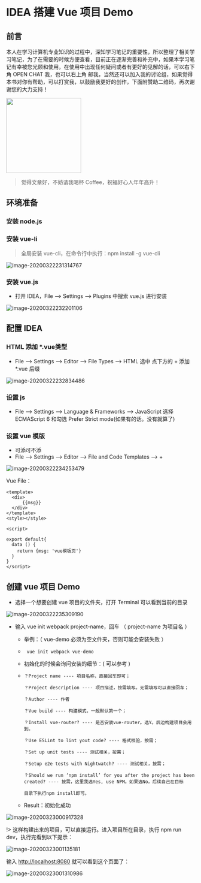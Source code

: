 # IDEA 搭建 Vue 项目 Demo

## 前言

本人在学习计算机专业知识的过程中，深知学习笔记的重要性，所以整理了相关学习笔记，为了在需要的时候方便查看，目前正在逐渐完善和补充中，如果本学习笔记有幸被您光顾和使用，在使用中出现任何疑问或者有更好的见解的话，可以右下角 OPEN CHAT 我，也可以右上角 邮我，当然还可以加入我的讨论组，如果觉得本书对你有帮助，可以打赏我，以鼓励我更好的创作，下面附赞助二维码，再次谢谢您的大力支持！

<div ><img src="https://wugenqiang.gitee.io/cs-notes/images/pay/wechat-pay.png" width="200" height="200" /></div>

> 觉得文章好，不妨请我喝杯 Coffee，祝福好心人年年高升！

## 环境准备

### 安装 node.js



### 安装 vue-li

> 全局安装 vue-cli，在命令行中执行：npm install -g vue-cli

![image-20200322231314767](../images/image-20200322231314767.png)

### 安装 vue.js

* 打开 IDEA，File --> Settings --> Plugins 中搜索 vue.js 进行安装

![image-20200322232201106](../images/image-20200322232201106.png)

## 配置 IDEA

### HTML 添加 *.vue类型

* File --> Settings --> Editor --> File Types --> HTML 选中  点下方的 + 添加 *.vue 后缀

![image-20200322232834486](../images/image-20200322232834486.png)

### 设置 js

* File --> Settings --> Language & Frameworks --> JavaScript 选择 ECMAScript 6  和勾选 Prefer Strict mode(如果有的话。没有就算了)

### 设置 vue 模版

* 可添可不添
* File --> Settings --> Editor --> File and Code Templates --> +

![image-20200322234253479](../images/image-20200322234253479.png)

Vue File：

```vue
<template>
  <div>
      {{msg}}
  </div>
</template>
<style></style>

<script>

export default{
  data () {
    return {msg: 'vue模板页'}
  }
}
</script>
```

## 创建 vue 项目 Demo

* 选择一个想要创建 vue 项目的文件夹，打开 Terminal 可以看到当前的目录

![image-20200322235309190](../images/image-20200322235309190.png)

* 输入 vue init webpack project-name，回车 （ project-name 为项目名 ）

  * 举例：（ vue-demo 必须为空文件夹，否则可能会安装失败 ）

  * ```vue
     vue init webpack vue-demo
    ```

  * 初始化的时候会询问安装的细节：( 可以参考 )

  * ```vue
    ？Project name ---- 项目名称，直接回车即可；
    
    ？Project description ---- 项目描述，按需填写。无需填写可以直接回车；
    
    ？Author ---- 作者
    
    ？Vue build ---- 构建模式，一般默认第一个；
    
    ？Install vue-router? ---- 是否安装vue-router。选Y。后边构建项目会用到。
    
    ？Use ESLint to lint yout code? ---- 格式校验，按需；
    
    ？Set up unit tests ---- 测试相关，按需；
    
    ？Setup e2e tests with Nightwatch? ---- 测试相关，按需；
    
    ？Should we run ‘npm install’ for you after the project has been created? ---- 按需，这里我选Yes, use NPM。如果选No，后续自己在目标
    
    目录下执行npm install即可。
    ```

  * Result：初始化成功

![image-20200323000917328](../images/image-20200323000917328.png)

!> 这样构建出来的项目，可以直接运行。进入项目所在目录，执行 npm run dev，执行完看到以下提示：

![image-20200323001135181](../images/image-20200323001135181.png)



输入 [http://localhost:8080](http://localhost:8080/)  就可以看到这个页面了：

![image-20200323001310986](../images/image-20200323001310986.png)





